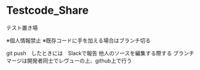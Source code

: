 # Testcode_Share

テスト置き場

  ※個人情報禁止
  ※既存コードに手を加える場合はブランチ切る
    
git push　したときには　Slackで報告
他人のソースを編集する際する
ブランチマージは開発者同士でレヴューの上、github上で行う
